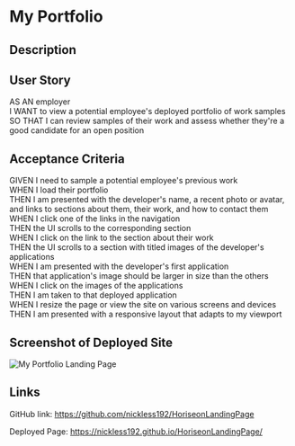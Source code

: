 # My Portfolio

## Description


## User Story

AS AN employer <br />
I WANT to view a potential employee's deployed portfolio of work samples<br />
SO THAT I can review samples of their work and assess whether they're a good candidate for an open position<br />

## Acceptance Criteria

GIVEN I need to sample a potential employee's previous work<br />
WHEN I load their portfolio<br />
THEN I am presented with the developer's name, a recent photo or avatar, and links to sections about them, their work, and how to contact them<br />
WHEN I click one of the links in the navigation<br />
THEN the UI scrolls to the corresponding section<br />
WHEN I click on the link to the section about their work<br />
THEN the UI scrolls to a section with titled images of the developer's applications<br />
WHEN I am presented with the developer's first application<br />
THEN that application's image should be larger in size than the others<br />
WHEN I click on the images of the applications<br />
THEN I am taken to that deployed application<br />
WHEN I resize the page or view the site on various screens and devices<br />
THEN I am presented with a responsive layout that adapts to my viewport<br />

## Screenshot of Deployed Site
![My Portfolio Landing Page](./assets/images/HoriseonHeroScreenshot.png)

## Links

GitHub link: https://github.com/nickless192/HoriseonLandingPage

Deployed Page: https://nickless192.github.io/HoriseonLandingPage/
